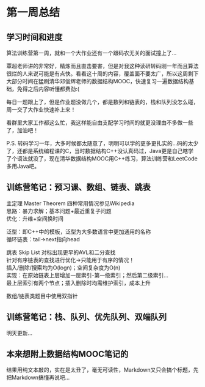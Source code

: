 # 第一周总结
## 学习时间和进度
算法训练营第一周，就和一个大作业还有一个跟码农无关的面试撞上了...

覃超老师讲的非常好，精炼而且直击要害，但是对我这种读研转码刚一年而且算法很烂的人来说可能是有点快。看看这十周的内容，覆盖面不要太广，所以这周剩下大部分时间在猛刷清华邓俊辉老师的数据结构MOOC，快速复习一遍数据结构基础，免得之后内容听懂都费劲:(

每日一题跟上了，但是作业题没做几个，都是数列和链表的，栈和队列没怎么碰，周一交了大作业快速补上来！ 

看群里大家工作都这么忙，我这样能自由支配学习时间的就更没理由不多做一些了，加油吧！

P.S. 转码学习一年，大多时候都太随意了，明明可以学的更多更扎实的...码的太少了，还都是系统编程课的C，当时数据结构C++没认真码过，Java更是自己瞎学了个语法就没了，现在清华数据结构MOOC用C++练习，算法训练营和LeetCode多用Java吧。
## 训练营笔记：预习课、数组、链表、跳表
主定理 Master Theorem 四种常用情况参见Wikipedia  
思路：暴力求解；基本问题+最近重复子问题  
优化：升维+空间换时间

泛型：即C++中的模板，泛型为大多数语言中更加通用的名称   
循环链表：tail->next指向head

跳表 Skip List 对标出现更早的AVL和二分查找  
针对有序链表的查找进行优化->只能用于有序的情况！  
插入/删除/搜索均为O(logn)；空间复杂度为O(n)  
实现：在原始链表上层增加一层索引-第一级索引；然后第二级索引...  
最上层索引有两个节点；插入删除时均需维护索引，成本上升

数组/链表类题目中使用双指针
## 训练营笔记：栈、队列、优先队列、双端队列
明天更新...
## 本来想附上数据结构MOOC笔记的
结果用纯文本敲的，实在是太丑了，毫无可读性，Markdown又只会搞个标题，先把Markdown搞懂再说吧...